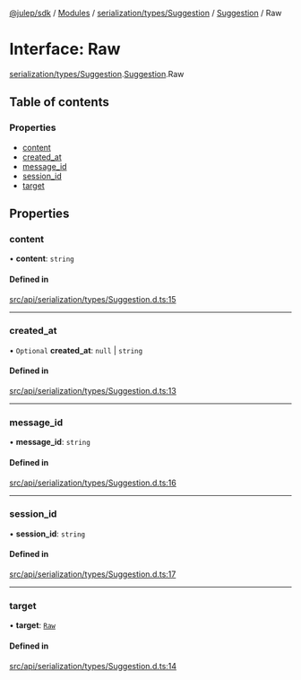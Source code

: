 [@julep/sdk](../README.md) / [Modules](../modules.md) / [serialization/types/Suggestion](../modules/serialization_types_Suggestion.md) / [Suggestion](../modules/serialization_types_Suggestion.Suggestion.md) / Raw

# Interface: Raw

[serialization/types/Suggestion](../modules/serialization_types_Suggestion.md).[Suggestion](../modules/serialization_types_Suggestion.Suggestion.md).Raw

## Table of contents

### Properties

- [content](serialization_types_Suggestion.Suggestion.Raw.md#content)
- [created\_at](serialization_types_Suggestion.Suggestion.Raw.md#created_at)
- [message\_id](serialization_types_Suggestion.Suggestion.Raw.md#message_id)
- [session\_id](serialization_types_Suggestion.Suggestion.Raw.md#session_id)
- [target](serialization_types_Suggestion.Suggestion.Raw.md#target)

## Properties

### content

• **content**: `string`

#### Defined in

[src/api/serialization/types/Suggestion.d.ts:15](https://github.com/julep-ai/samantha-monorepo/blob/9aefd53/sdks/js/src/api/serialization/types/Suggestion.d.ts#L15)

___

### created\_at

• `Optional` **created\_at**: ``null`` \| `string`

#### Defined in

[src/api/serialization/types/Suggestion.d.ts:13](https://github.com/julep-ai/samantha-monorepo/blob/9aefd53/sdks/js/src/api/serialization/types/Suggestion.d.ts#L13)

___

### message\_id

• **message\_id**: `string`

#### Defined in

[src/api/serialization/types/Suggestion.d.ts:16](https://github.com/julep-ai/samantha-monorepo/blob/9aefd53/sdks/js/src/api/serialization/types/Suggestion.d.ts#L16)

___

### session\_id

• **session\_id**: `string`

#### Defined in

[src/api/serialization/types/Suggestion.d.ts:17](https://github.com/julep-ai/samantha-monorepo/blob/9aefd53/sdks/js/src/api/serialization/types/Suggestion.d.ts#L17)

___

### target

• **target**: [`Raw`](../modules/serialization_types_SuggestionTarget.SuggestionTarget.md#raw)

#### Defined in

[src/api/serialization/types/Suggestion.d.ts:14](https://github.com/julep-ai/samantha-monorepo/blob/9aefd53/sdks/js/src/api/serialization/types/Suggestion.d.ts#L14)
